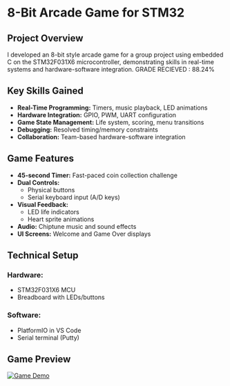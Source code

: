 # 8-Bit Arcade Game for STM32

## Project Overview
 I developed an 8-bit style arcade game for a group project using embedded C on the STM32F031X6 microcontroller, demonstrating skills in real-time systems and hardware-software integration.
 GRADE RECIEVED : 88.24%

## Key Skills Gained
- **Real-Time Programming:** Timers, music playback, LED animations
- **Hardware Integration:** GPIO, PWM, UART configuration
- **Game State Management:** Life system, scoring, menu transitions
- **Debugging:** Resolved timing/memory constraints
- **Collaboration:** Team-based hardware-software integration

## Game Features
- **45-second Timer:** Fast-paced coin collection challenge
- **Dual Controls:**
  - Physical buttons
  - Serial keyboard input (A/D keys)
- **Visual Feedback:**
  - LED life indicators
  - Heart sprite animations
- **Audio:** Chiptune music and sound effects
- **UI Screens:** Welcome and Game Over displays

## Technical Setup
### Hardware:
- STM32F031X6 MCU
- Breadboard with LEDs/buttons

### Software:
- PlatformIO in VS Code
- Serial terminal (Putty)

## Game Preview
[![Game Demo](https://img.youtube.com/vi/XXBCwJLTPe4/0.jpg)](https://youtu.be/XXBCwJLTPe4)
